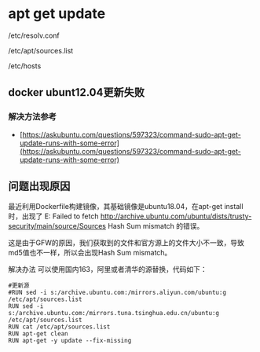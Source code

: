 # apt get update

/etc/resolv.conf 

/etc/apt/sources.list

/etc/hosts

## docker ubunt12.04更新失败


### 解决方法参考

- [https://askubuntu.com/questions/597323/command-sudo-apt-get-update-runs-with-some-error](https://askubuntu.com/questions/597323/command-sudo-apt-get-update-runs-with-some-error)


##  问题出现原因

最近利用Dockerfile构建镜像，其基础镜像是ubuntu18.04，在apt-get install时，出现了
E: Failed to fetch http://archive.ubuntu.com/ubuntu/dists/trusty-security/main/source/Sources Hash Sum mismatch 的错误。

这是由于GFW的原因，我们获取到的文件和官方源上的文件大小不一致，导致md5值也不一样，所以会出现Hash Sum mismatch。

解决办法
可以使用国内163，阿里或者清华的源替换，代码如下：
```
#更新源
#RUN sed -i s:/archive.ubuntu.com:/mirrors.aliyun.com/ubuntu:g /etc/apt/sources.list
RUN sed -i s:/archive.ubuntu.com:/mirrors.tuna.tsinghua.edu.cn/ubuntu:g /etc/apt/sources.list
RUN cat /etc/apt/sources.list
RUN apt-get clean
RUN apt-get -y update --fix-missing
```
